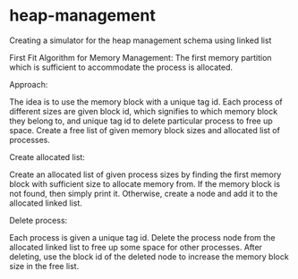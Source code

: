 # heap-management
Creating a simulator for the heap management schema using linked list

First Fit Algorithm for Memory Management: The first memory partition which is sufficient to accommodate the process is allocated.

Approach:

The idea is to use the memory block with a unique tag id. 
Each process of different sizes are given block id, which signifies to which memory block they belong to, and unique tag id to delete particular process to free up space. 
Create a free list of given memory block sizes and allocated list of processes.

Create allocated list: 

Create an allocated list of given process sizes by finding the first memory block with sufficient size to allocate memory from. 
If the memory block is not found, then simply print it. 
Otherwise, create a node and add it to the allocated linked list.

Delete process: 

Each process is given a unique tag id. 
Delete the process node from the allocated linked list to free up some space for other processes.
After deleting, use the block id of the deleted node to increase the memory block size in the free list.

